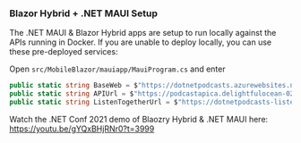 ### Blazor Hybrid + .NET MAUI Setup

The .NET MAUI & Blazor Hybrid apps are setup to run locally against the APIs running in Docker. If you are unable to deploy locally, you can use these pre-deployed services:

Open `src/MobileBlazor/mauiapp/MauiProgram.cs` and enter

```csharp
public static string BaseWeb = $"https://dotnetpodcasts.azurewebsites.net/";
public static string APIUrl = $"https://podcastapica.delightfulocean-02c18c32.canadacentral.azurecontainerapps.io";
public static string ListenTogetherUrl = $"https://dotnetpodcasts-listentogether-hub.azurewebsites.net/listentogether";
```

Watch the .NET Conf 2021 demo of Blaozry Hybrid & .NET MAUI here: https://youtu.be/gYQxBHjRNr0?t=3999
